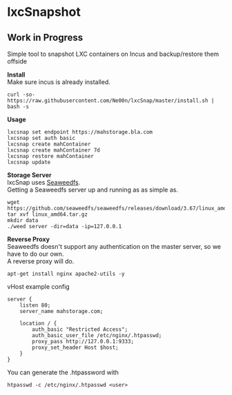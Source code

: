 # lxcSnapshot
## Work in Progress
Simple tool to snapshot LXC containers on Incus and backup/restore them offside

**Install**<br>
Make sure incus is already installed.<br>
```
curl -so- https://raw.githubusercontent.com/Ne00n/lxcSnap/master/install.sh | bash -s
```

**Usage**<br>
```
lxcsnap set endpoint https://mahstorage.bla.com
lxcsnap set auth basic
lxcsnap create mahContainer
lxcsnap create mahContainer 7d
lxcsnap restore mahContainer
lxcsnap update
```

**Storage Server**<br>
lxcSnap uses [Seaweedfs](https://github.com/seaweedfs/seaweedfs).<br>
Getting a Seaweedfs server up and running as as simple as.<br>
```
wget https://github.com/seaweedfs/seaweedfs/releases/download/3.67/linux_amd64.tar.gz
tar xvf linux_amd64.tar.gz
mkdir data
./weed server -dir=data -ip=127.0.0.1
```

**Reverse Proxy**<br>
Seaweedfs doesn't support any authentication on the master server, so we have to do our own.<br>
A reverse proxy will do.<br>
```
apt-get install nginx apache2-utils -y
```
vHost example config
```
server {
    listen 80;
    server_name mahstorage.com;

    location / {
        auth_basic "Restricted Access";
        auth_basic_user_file /etc/nginx/.htpasswd;
        proxy_pass http://127.0.0.1:9333;
        proxy_set_header Host $host;
    }
}
```
You can generate the .htpassword with<br>
```
htpasswd -c /etc/nginx/.htpasswd <user>
```